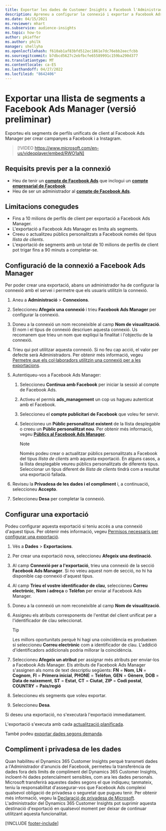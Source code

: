 ```yaml
---
title: Exportar les dades de Customer Insights a Facebook l'Administrador d'anuncis (conté vídeo)
description: Apreneu a configurar la connexió i exportar a Facebook Ads Manager.
ms.date: 04/15/2021
ms.reviewer: mhart
ms.subservice: audience-insights
ms.topic: how-to
author: pkieffer
ms.author: philk
manager: shellyha
ms.openlocfilehash: f610ab1af83bfd512ec1861e7dc76ebb2eecfcbb
ms.sourcegitcommit: b7dbcd5627c2ebfbcfe65589991c159ba290d377
ms.translationtype: MT
ms.contentlocale: ca-ES
ms.lasthandoff: 04/27/2022
ms.locfileid: "8642406"
---
```

# <a name="export-segments-list-to-facebook-ads-manager-preview"></a>Exportar una llista de segments a Facebook Ads Manager (versió preliminar)

Exporteu els segments de perfils unificats de client al Facebook Ads Manager per crear campanyes a Facebook i a Instagram.

> [!VIDEO https://www.microsoft.com/en-us/videoplayer/embed/RWO1aN]

## <a name="prerequisites-for-connection"></a>Requisits previs per a la connexió

- Heu de tenir un [**compte de Facebook Ads**](https://www.facebook.com/business/learn/lessons/step-by-step-ads-manager-account) que inclogui un [**compte empresarial de Facebook**](https://business.facebook.com/)
- Heu de ser un administrador al [**compte de Facebook Ads**](https://www.facebook.com/business/learn/lessons/step-by-step-ads-manager-account).

## <a name="known-limitations"></a>Limitacions conegudes

- Fins a 10 milions de perfils de client per exportació a Facebook Ads Manager.
- L'exportació a Facebook Ads Manager es limita als segments.
- Creeu o actualitzeu públics personalitzats a Facebook només del tipus *llista de clients*.
- L'exportació de segments amb un total de 10 milions de perfils de client pot trigar fins a 90 minuts a completar-se.

## <a name="set-up-connection-to-facebook-ads-manager"></a>Configuració de la connexió a Facebook Ads Manager

Per poder crear una exportació, abans un administrador ha de configurar la connexió amb el servei i permetre que els usuaris utilitzin la connexió.

1. Aneu a **Administració** > **Connexions**.

1. Seleccioneu **Afegeix una connexió** i trieu **Facebook Ads Manager** per configurar la connexió.

1. Doneu a la connexió un nom reconeixible al camp **Nom de visualització**. El nom i el tipus de connexió descriuen aquesta connexió. Us recomanem que trieu un nom que expliqui la finalitat i l'objectiu de la connexió.

1. Trieu qui pot utilitzar aquesta connexió. Si no feu cap acció, el valor per defecte serà Administradors. Per obtenir més informació, vegeu [Permetre que els col·laboradors utilitzin una connexió per a les exportacions](connections.md#allow-contributors-to-use-a-connection-for-exports).

1. Autentiqueu-vos a Facebook Ads Manager: 

   1. Seleccioneu **Continua amb Facebook** per iniciar la sessió al compte de Facebook Ads.

   1. Activeu el permís **ads_management** un cop us hagueu autenticat amb el Facebook.

   1. Seleccioneu el **compte publicitari de Facebook** que voleu fer servir.

   1. Seleccioneu un **Públic personalitzat existent** de la llista desplegable o creeu un **Públic personalitzat nou**. Per obtenir més informació, vegeu [**Públics al Facebook Ads Manager**](https://www.facebook.com/business/help/744354708981227?id=2469097953376494).
      > [!NOTE]
      > Només podeu crear o actualitzar públics personalitzats a Facebook del tipus *llista de clients* amb aquesta exportació. En alguns casos, a la llista desplegable veureu públics personalitzats de diferents tipus. Seleccionar un tipus diferent de *llista de clients* tindrà com a resultat una exportació fallada. 

1. Reviseu la **Privadesa de les dades i el compliment** i, a continuació, seleccioneu **Accepto**.

1. Seleccioneu **Desa** per completar la connexió.

## <a name="configure-an-export"></a>Configurar una exportació

Podeu configurar aquesta exportació si teniu accés a una connexió d'aquest tipus. Per obtenir més informació, vegeu [Permisos necessaris per configurar una exportació](export-destinations.md#set-up-a-new-export).

1. Vés a **Dades** > **Exportacions**.

1. Per crear una exportació nova, seleccioneu **Afegeix una destinació**. 

1. Al camp **Connexió per a l'exportació**, trieu una connexió de la secció **Facebook Ads Manager**. Si no veieu aquest nom de secció, no hi ha disponible cap connexió d'aquest tipus.

1. Al camp **Trieu el vostre identificador de clau**, seleccioneu **Correu electrònic**, **Nom i adreça** o **Telèfon** per enviar al Facebook Ads Manager. 

1. Doneu a la connexió un nom reconeixible al camp **Nom de visualització**.

1. Assigneu els atributs corresponents de l'entitat del client unificat per a l'identificador de clau seleccionat.
   > [!TIP]
   > Les millors oportunitats perquè hi hagi una coincidència es produeixen si seleccioneu **Correu electrònic** com a identificador de clau. L'addició d'identificadors addicionals podria millorar la coincidència.

1. Seleccioneu **Afegeix un atribut** per assignar més atributs per enviar-los a Facebook Ads Manager. Els atributs de Facebook Ads Manager s'assignen als noms de text descriptiu següents: **FN** = **Nom**, **LN** = **Cognom**, **FI** = **Primera inicial**, **PHONE** = **Telèfon**, **GEN** = **Gènere**, **DOB** = **Data de naixement**, **ST** = **Estat**, **CT** = **Ciutat**, **ZIP** = **Codi postal**, **COUNTRY** = **País/regió**

1. Seleccioneu els segments que voleu exportar.

1. Seleccioneu **Desa**.

Si deseu una exportació, no s'executarà l'exportació immediatament.

L'exportació s'executa amb cada [actualització planificada](system.md#schedule-tab). 

També podeu [exportar dades segons demanda](export-destinations.md#run-exports-on-demand). 

## <a name="data-privacy-and-compliance"></a>Compliment i privadesa de les dades

Quan habiliteu el Dynamics 365 Customer Insights perquè transmeti dades a l'Administrador d'anuncis del Facebook, permeteu la transferència de dades fora dels límits de compliment del Dynamics 365 Customer Insights, incloent-hi dades potencialment sensibles, com ara les dades personals. Microsoft transferirà aquestes dades segons el que indiqueu; tanmateix, teniu la responsabilitat d'assegurar-vos que Facebook Ads compleixi qualsevol obligació de privadesa o seguretat que pugueu tenir. Per obtenir més informació, vegeu la [Declaració de privadesa de Microsoft](https://go.microsoft.com/fwlink/?linkid=396732).
L'administrador del Dynamics 365 Customer Insights pot suprimir aquesta destinació d'exportació en qualsevol moment per deixar de continuar utilitzant aquesta funcionalitat.


[!INCLUDE [footer-include](includes/footer-banner.md)]
